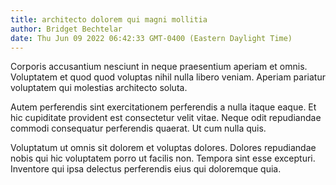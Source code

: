 ```yaml
---
title: architecto dolorem qui magni mollitia
author: Bridget Bechtelar
date: Thu Jun 09 2022 06:42:33 GMT-0400 (Eastern Daylight Time)
---
```

Corporis accusantium nesciunt in neque praesentium aperiam et omnis. Voluptatem et quod quod voluptas nihil nulla libero veniam. Aperiam pariatur voluptatem qui molestias architecto soluta.

 Autem perferendis sint exercitationem perferendis a nulla itaque eaque. Et hic cupiditate provident est consectetur velit vitae. Neque odit repudiandae commodi consequatur perferendis quaerat. Ut cum nulla quis.

 Voluptatum ut omnis sit dolorem et voluptas dolores. Dolores repudiandae nobis qui hic voluptatem porro ut facilis non. Tempora sint esse excepturi. Inventore qui ipsa delectus perferendis eius qui doloremque quia.